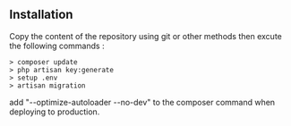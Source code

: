 
## Installation

Copy the content of the repository using git or other methods then excute the following commands :

```
> composer update
> php artisan key:generate
> setup .env
> artisan migration
```

add "--optimize-autoloader --no-dev" to the composer command when deploying to production. 
